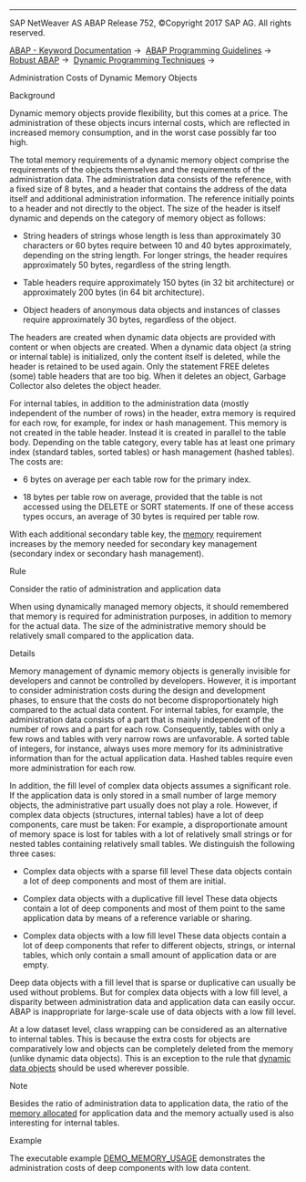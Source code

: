   

* * *

SAP NetWeaver AS ABAP Release 752, ©Copyright 2017 SAP AG. All rights reserved.

[ABAP - Keyword Documentation](https://help.sap.com/doc/abapdocu_752_index_htm/7.52/en-US/abenabap.htm) →  [ABAP Programming Guidelines](https://help.sap.com/doc/abapdocu_752_index_htm/7.52/en-US/abenabap_pgl.htm) →  [Robust ABAP](https://help.sap.com/doc/abapdocu_752_index_htm/7.52/en-US/abenrobust_abap_guidl.htm) →  [Dynamic Programming Techniques](https://help.sap.com/doc/abapdocu_752_index_htm/7.52/en-US/abendynamic_prog_technique_guidl.htm) → 

Administration Costs of Dynamic Memory Objects

Background

Dynamic memory objects provide flexibility, but this comes at a price. The administration of these objects incurs internal costs, which are reflected in increased memory consumption, and in the worst case possibly far too high.

The total memory requirements of a dynamic memory object comprise the requirements of the objects themselves and the requirements of the administration data. The administration data consists of the reference, with a fixed size of 8 bytes, and a header that contains the address of the data itself and additional administration information. The reference initially points to a header and not directly to the object. The size of the header is itself dynamic and depends on the category of memory object as follows:

-   String headers of strings whose length is less than approximately 30 characters or 60 bytes require between 10 and 40 bytes approximately, depending on the string length. For longer strings, the header requires approximately 50 bytes, regardless of the string length.

-   Table headers require approximately 150 bytes (in 32 bit architecture) or approximately 200 bytes (in 64 bit architecture).

-   Object headers of anonymous data objects and instances of classes require approximately 30 bytes, regardless of the object.

The headers are created when dynamic data objects are provided with content or when objects are created. When a dynamic data object (a string or internal table) is initialized, only the content itself is deleted, while the header is retained to be used again. Only the statement FREE deletes (some) table headers that are too big. When it deletes an object, Garbage Collector also deletes the object header.

For internal tables, in addition to the administration data (mostly independent of the number of rows) in the header, extra memory is required for each row, for example, for index or hash management. This memory is not created in the table header. Instead it is created in parallel to the table body. Depending on the table category, every table has at least one primary index (standard tables, sorted tables) or hash management (hashed tables). The costs are:

-   6 bytes on average per each table row for the primary index.

-   18 bytes per table row on average, provided that the table is not accessed using the DELETE or SORT statements. If one of these access types occurs, an average of 30 bytes is required per table row.

With each additional secondary table key, the [memory](https://help.sap.com/doc/abapdocu_752_index_htm/7.52/en-US/abensecondary_key_guidl.htm "Guideline") requirement increases by the memory needed for secondary key management (secondary index or secondary hash management).

Rule

Consider the ratio of administration and application data

When using dynamically managed memory objects, it should remembered that memory is required for administration purposes, in addition to memory for the actual data. The size of the administrative memory should be relatively small compared to the application data.

Details

Memory management of dynamic memory objects is generally invisible for developers and cannot be controlled by developers. However, it is important to consider administration costs during the design and development phases, to ensure that the costs do not become disproportionately high compared to the actual data content. For internal tables, for example, the administration data consists of a part that is mainly independent of the number of rows and a part for each row. Consequently, tables with only a few rows and tables with very narrow rows are unfavorable. A sorted table of integers, for instance, always uses more memory for its administrative information than for the actual application data. Hashed tables require even more administration for each row.

In addition, the fill level of complex data objects assumes a significant role. If the application data is only stored in a small number of large memory objects, the administrative part usually does not play a role. However, if complex data objects (structures, internal tables) have a lot of deep components, care must be taken: For example, a disproportionate amount of memory space is lost for tables with a lot of relatively small strings or for nested tables containing relatively small tables. We distinguish the following three cases:

-   Complex data objects with a sparse fill level
    These data objects contain a lot of deep components and most of them are initial.

-   Complex data objects with a duplicative fill level
    These data objects contain a lot of deep components and most of them point to the same application data by means of a reference variable or sharing.

-   Complex data objects with a low fill level
    These data objects contain a lot of deep components that refer to different objects, strings, or internal tables, which only contain a small amount of application data or are empty.

Deep data objects with a fill level that is sparse or duplicative can usually be used without problems. But for complex data objects with a low fill level, a disparity between administration data and application data can easily occur. ABAP is inappropriate for large-scale use of data objects with a low fill level.

At a low dataset level, class wrapping can be considered as an alternative to internal tables. This is because the extra costs for objects are comparatively low and objects can be completely deleted from the memory (unlike dynamic data objects). This is an exception to the rule that [dynamic data objects](https://help.sap.com/doc/abapdocu_752_index_htm/7.52/en-US/abenuse_dyn_data_object_guidl.htm "Guideline") should be used wherever possible.

Note

Besides the ratio of administration data to application data, the ratio of the [memory allocated](https://help.sap.com/doc/abapdocu_752_index_htm/7.52/en-US/abeninitial_memory_requ_guidl.htm "Guideline") for application data and the memory actually used is also interesting for internal tables.

Example

The executable example [DEMO\_MEMORY\_USAGE](https://help.sap.com/doc/abapdocu_752_index_htm/7.52/en-US/abenmemory_usage_abexa.htm) demonstrates the administration costs of deep components with low data content.